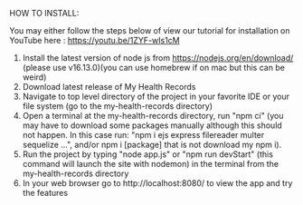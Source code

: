 

HOW TO INSTALL:

You may either follow the steps below of view our tutorial for installation on YouTube here : https://youtu.be/1ZYF-wIs1cM 

1. Install the latest version of node js from https://nodejs.org/en/download/ (please use v16.13.0)(you can use homebrew if on mac but this can be weird)
2. Download latest release of My Health Records
3. Navigate to top level directory of the project in your favorite IDE or your file system (go to the my-health-records directory)
4. Open a terminal at the my-health-records directory, run "npm ci" (you may have to download some packages manually although this should not happen. In this case run: "npm i ejs express filereader multer sequelize ...", and/or npm i [package] that is not download my npm i).
5. Run the project by typing "node app.js" or "npm run devStart" (this command will launch the site with nodemon) in the terminal from the my-health-records directory 
6. In your web browser go to http://localhost:8080/ to view the app and try the features
